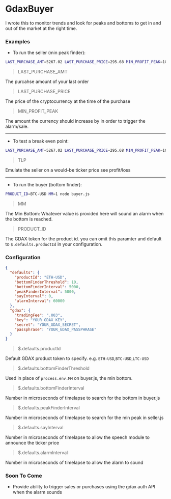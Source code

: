# GdaxBuyer

I wrote this to monitor trends and look for peaks and bottoms to get in and out of the market at 
the right time.

### Examples

* To run the seller (min peak finder):

```bash
LAST_PURCHASE_AMT=5267.02 LAST_PURCHASE_PRICE=295.68 MIN_PROFIT_PEAK=10 node seller.js
```

> LAST_PURCHASE_AMT

  The purcahse amount of your last order

> LAST_PURCHASE_PRICE

  The price of the cryptocurrency at the time of the purchase

> MIN_PROFIT_PEAK

  The amount the currency should increase by in order to trigger the alarm/sale.


---

* To test a break even point:

```bash
LAST_PURCHASE_AMT=5267.02 LAST_PURCHASE_PRICE=295.68 MIN_PROFIT_PEAK=10 TLP=300 node seller.js
```

> TLP

  Emulate the seller on a would-be ticker price see profit/loss


---

* To run the buyer (bottom finder):

```bash
PRODUCT_ID=BTC-USD MM=1 node buyer.js
```
> MM

  The Min Bottom: Whatever value is provided here will sound an alarm when the bottom is reached.

> PRODUCT_ID

  The GDAX token for the product id. you can omit this paramter and default to `$.defaults.productId` in your configuration.

### Configuration

```json
{
  "defaults": {
    "productId": "ETH-USD",
    "bottomFinderThreshold": 10,
    "bottomFinderInterval": 5000,
    "peakFinderInterval": 5000,
    "sayInterval": 0,
    "alarmInterval": 60000
  },
  "gdax": {
    "tradingFee": ".003",
    "key": "YOUR_GDAX_KEY",
    "secret": "YOUR_GDAX_SECRET",
    "passphrase": "YOUR_GDAX_PASSPHRASE"
  }
}
```

> $.defaults.productId

Default GDAX product token to specify. e.g. `ETH-USD`,`BTC-USD`,`LTC-USD`

> $.defaults.bottomFinderThreshold

Used in place of `process.env.MM` on buyer.js, the min bottom.

> $.defaults.bottomFinderInterval

Number in microseconds of timelapse to search for the bottom in buyer.js

>$.defaults.peakFinderInterval

Number in microseconds of timelapse to search for the min peak in seller.js

>$.defaults.sayInterval

Number in microseconds of timelapse to allow the speech module to announce the ticker price

>$.defaults.alarmInterval

Number in microseconds of timelapse to allow the alarm to sound

### Soon To Come

* Provide ability to trigger sales or purchases using the gdax auth API when the alarm sounds

